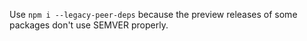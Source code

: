 
Use `npm i --legacy-peer-deps` because the preview releases of some packages don't use SEMVER properly. 
